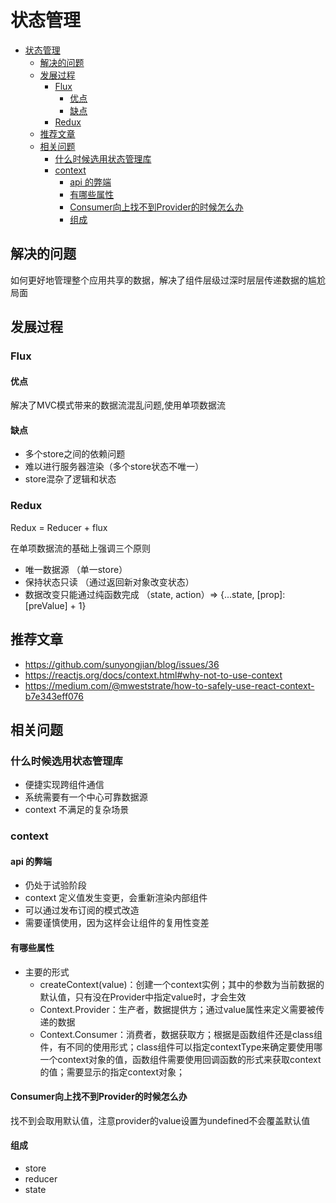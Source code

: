 # 状态管理

<!-- TOC -->

- [状态管理](#状态管理)
  - [解决的问题](#解决的问题)
  - [发展过程](#发展过程)
    - [Flux](#flux)
      - [优点](#优点)
      - [缺点](#缺点)
    - [Redux](#redux)
  - [推荐文章](#推荐文章)
  - [相关问题](#相关问题)
    - [什么时候选用状态管理库](#什么时候选用状态管理库)
    - [context](#context)
      - [api 的弊端](#api-的弊端)
      - [有哪些属性](#有哪些属性)
      - [Consumer向上找不到Provider的时候怎么办](#consumer向上找不到provider的时候怎么办)
      - [组成](#组成)

<!-- /TOC -->

## 解决的问题

如何更好地管理整个应用共享的数据，解决了组件层级过深时层层传递数据的尴尬局面

## 发展过程

### Flux

#### 优点

解决了MVC模式带来的数据流混乱问题,使用单项数据流

#### 缺点

- 多个store之间的依赖问题
- 难以进行服务器渲染（多个store状态不唯一）
- store混杂了逻辑和状态

### Redux

Redux = Reducer + flux

在单项数据流的基础上强调三个原则

- 唯一数据源 （单一store）
- 保持状态只读 （通过返回新对象改变状态）
- 数据改变只能通过纯函数完成 （state, action）=> {...state, [prop]: [preValue] + 1}

## 推荐文章

- <https://github.com/sunyongjian/blog/issues/36>
- <https://reactjs.org/docs/context.html#why-not-to-use-context>
- <https://medium.com/@mweststrate/how-to-safely-use-react-context-b7e343eff076>

## 相关问题

### 什么时候选用状态管理库

- 便捷实现跨组件通信
- 系统需要有一个中心可靠数据源
- context 不满足的复杂场景

### context

#### api 的弊端

- 仍处于试验阶段
- context 定义值发生变更，会重新渲染内部组件
- 可以通过发布订阅的模式改造
- 需要谨慎使用，因为这样会让组件的复用性变差

#### 有哪些属性

- 主要的形式
  - createContext(value)：创建一个context实例；其中的参数为当前数据的默认值，只有没在Provider中指定value时，才会生效
  - Context.Provider：生产者，数据提供方；通过value属性来定义需要被传递的数据
  - Context.Consumer：消费者，数据获取方；根据是函数组件还是class组件，有不同的使用形式；class组件可以指定contextType来确定要使用哪一个context对象的值，函数组件需要使用回调函数的形式来获取context的值；需要显示的指定context对象；

#### Consumer向上找不到Provider的时候怎么办

找不到会取用默认值，注意provider的value设置为undefined不会覆盖默认值

#### 组成

- store
- reducer
- state
